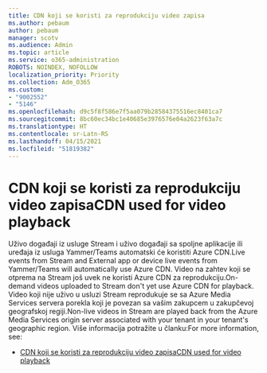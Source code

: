 ```yaml
---
title: CDN koji se koristi za reprodukciju video zapisa
ms.author: pebaum
author: pebaum
manager: scotv
ms.audience: Admin
ms.topic: article
ms.service: o365-administration
ROBOTS: NOINDEX, NOFOLLOW
localization_priority: Priority
ms.collection: Adm_O365
ms.custom:
- "9002552"
- "5146"
ms.openlocfilehash: d9c5f8f586e7f5aa079b28584375516ec8401ca7
ms.sourcegitcommit: 8bc60ec34bc1e40685e3976576e04a2623f63a7c
ms.translationtype: HT
ms.contentlocale: sr-Latn-RS
ms.lasthandoff: 04/15/2021
ms.locfileid: "51819382"
---
```

# <a name="cdn-used-for-video-playback"></a><span data-ttu-id="c5500-102">CDN koji se koristi za reprodukciju video zapisa</span><span class="sxs-lookup"><span data-stu-id="c5500-102">CDN used for video playback</span></span>

<span data-ttu-id="c5500-103">Uživo događaji iz usluge Stream i uživo događaji sa spoljne aplikacije ili uređaja iz usluga Yammer/Teams automatski će koristiti Azure CDN.</span><span class="sxs-lookup"><span data-stu-id="c5500-103">Live events from Stream and External app or device live events from Yammer/Teams will automatically use Azure CDN.</span></span> <span data-ttu-id="c5500-104">Video na zahtev koji se otprema na Stream još uvek ne koristi Azure CDN za reprodukciju.</span><span class="sxs-lookup"><span data-stu-id="c5500-104">On-demand videos uploaded to Stream don't yet use Azure CDN for playback.</span></span> <span data-ttu-id="c5500-105">Video koji nije uživo u usluzi Stream reprodukuje se sa Azure Media Services servera porekla koji je povezan sa vašim zakupcem u zakupčevoj geografskoj regiji.</span><span class="sxs-lookup"><span data-stu-id="c5500-105">Non-live videos in Stream are played back from the Azure Media Services origin server associated with your tenant in your tenant's geographic region.</span></span> <span data-ttu-id="c5500-106">Više informacija potražite u članku:</span><span class="sxs-lookup"><span data-stu-id="c5500-106">For more information, see:</span></span>

- [<span data-ttu-id="c5500-107">CDN koji se koristi za reprodukciju video zapisa</span><span class="sxs-lookup"><span data-stu-id="c5500-107">CDN used for video playback</span></span>](https://docs.microsoft.com/stream/network-overview#cdn-used-for-video-playback)
